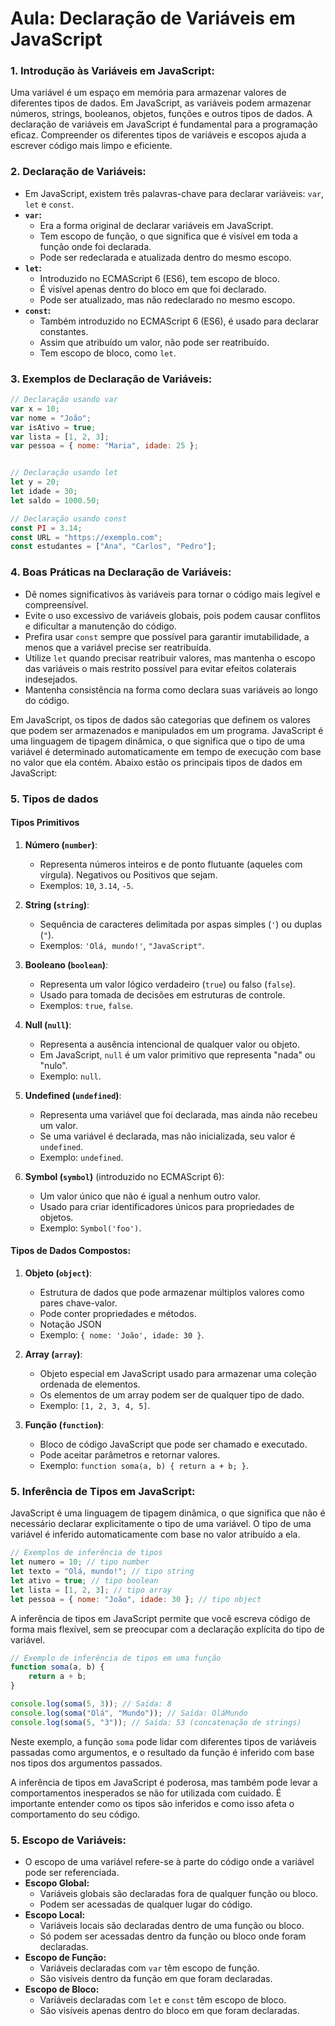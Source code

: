 # Aula: Declaração de Variáveis em JavaScript


### 1. Introdução às Variáveis em JavaScript:
  Uma variável é um espaço em memória para armazenar valores de diferentes tipos de dados.
  Em JavaScript, as variáveis podem armazenar números, strings, booleanos, objetos, funções e outros tipos de dados. A declaração de variáveis em JavaScript é fundamental para a programação eficaz. Compreender os diferentes tipos de variáveis e escopos ajuda a escrever código mais limpo e eficiente.


### 2. Declaração de Variáveis:
   - Em JavaScript, existem três palavras-chave para declarar variáveis: `var`, `let` e `const`.
   - **`var`:**
     - Era a forma original de declarar variáveis em JavaScript.
     - Tem escopo de função, o que significa que é visível em toda a função onde foi declarada.
     - Pode ser redeclarada e atualizada dentro do mesmo escopo.
   - **`let`:**
     - Introduzido no ECMAScript 6 (ES6), tem escopo de bloco.
     - É visível apenas dentro do bloco em que foi declarado.
     - Pode ser atualizado, mas não redeclarado no mesmo escopo.
   - **`const`:**
     - Também introduzido no ECMAScript 6 (ES6), é usado para declarar constantes.
     - Assim que atribuído um valor, não pode ser reatribuído.
     - Tem escopo de bloco, como `let`.


### 3. Exemplos de Declaração de Variáveis:
```javascript
// Declaração usando var
var x = 10;
var nome = "João";
var isAtivo = true;
var lista = [1, 2, 3];
var pessoa = { nome: "Maria", idade: 25 };


// Declaração usando let
let y = 20;
let idade = 30;
let saldo = 1000.50;

// Declaração usando const
const PI = 3.14;
const URL = "https://exemplo.com";
const estudantes = ["Ana", "Carlos", "Pedro"];
```


### 4. Boas Práticas na Declaração de Variáveis:
   - Dê nomes significativos às variáveis para tornar o código mais legível e compreensível.
   - Evite o uso excessivo de variáveis globais, pois podem causar conflitos e dificultar a manutenção do código.
   - Prefira usar `const` sempre que possível para garantir imutabilidade, a menos que a variável precise ser reatribuída.
   - Utilize `let` quando precisar reatribuir valores, mas mantenha o escopo das variáveis o mais restrito possível para evitar efeitos colaterais indesejados.
   - Mantenha consistência na forma como declara suas variáveis ao longo do código.

Em JavaScript, os tipos de dados são categorias que definem os valores que podem ser armazenados e manipulados em um programa. JavaScript é uma linguagem de tipagem dinâmica, o que significa que o tipo de uma variável é determinado automaticamente em tempo de execução com base no valor que ela contém. Abaixo estão os principais tipos de dados em JavaScript:

### 5. Tipos de dados

#### Tipos Primitivos

1. **Número (`number`)**:
   - Representa números inteiros e de ponto flutuante (aqueles com vírgula). Negativos ou Positivos que sejam.
   - Exemplos: `10`, `3.14`, `-5`.

2. **String (`string`)**:
   - Sequência de caracteres delimitada por aspas simples (`'`) ou duplas (`"`).
   - Exemplos: `'Olá, mundo!'`, `"JavaScript"`.

3. **Booleano (`boolean`)**:
   - Representa um valor lógico verdadeiro (`true`) ou falso (`false`).
   - Usado para tomada de decisões em estruturas de controle.
   - Exemplos: `true`, `false`.

4. **Null (`null`)**:
   - Representa a ausência intencional de qualquer valor ou objeto.
   - Em JavaScript, `null` é um valor primitivo que representa "nada" ou "nulo".
   - Exemplo: `null`.

5. **Undefined (`undefined`)**:
   - Representa uma variável que foi declarada, mas ainda não recebeu um valor.
   - Se uma variável é declarada, mas não inicializada, seu valor é `undefined`.
   - Exemplo: `undefined`.

6. **Symbol (`symbol`)** (introduzido no ECMAScript 6):
   - Um valor único que não é igual a nenhum outro valor.
   - Usado para criar identificadores únicos para propriedades de objetos.
   - Exemplo: `Symbol('foo')`.

#### Tipos de Dados Compostos:

1. **Objeto (`object`)**:
   - Estrutura de dados que pode armazenar múltiplos valores como pares chave-valor.
   - Pode conter propriedades e métodos.
   - Notação JSON
   - Exemplo: `{ nome: 'João', idade: 30 }`.

2. **Array (`array`)**:
   - Objeto especial em JavaScript usado para armazenar uma coleção ordenada de elementos.
   - Os elementos de um array podem ser de qualquer tipo de dado.
   - Exemplo: `[1, 2, 3, 4, 5]`.

3. **Função (`function`)**:
   - Bloco de código JavaScript que pode ser chamado e executado.
   - Pode aceitar parâmetros e retornar valores.
   - Exemplo: `function soma(a, b) { return a + b; }`.


### 5. Inferência de Tipos em JavaScript:

JavaScript é uma linguagem de tipagem dinâmica, o que significa que não é necessário declarar explicitamente o tipo de uma variável. O tipo de uma variável é inferido automaticamente com base no valor atribuído a ela.

```javascript
// Exemplos de inferência de tipos
let numero = 10; // tipo number
let texto = "Olá, mundo!"; // tipo string
let ativo = true; // tipo boolean
let lista = [1, 2, 3]; // tipo array
let pessoa = { nome: "João", idade: 30 }; // tipo object
```

A inferência de tipos em JavaScript permite que você escreva código de forma mais flexível, sem se preocupar com a declaração explícita do tipo de variável.

```javascript
// Exemplo de inferência de tipos em uma função
function soma(a, b) {
    return a + b;
}

console.log(soma(5, 3)); // Saída: 8
console.log(soma("Olá", "Mundo")); // Saída: OláMundo
console.log(soma(5, "3")); // Saída: 53 (concatenação de strings)
```

Neste exemplo, a função `soma` pode lidar com diferentes tipos de variáveis passadas como argumentos, e o resultado da função é inferido com base nos tipos dos argumentos passados.

A inferência de tipos em JavaScript é poderosa, mas também pode levar a comportamentos inesperados se não for utilizada com cuidado. É importante entender como os tipos são inferidos e como isso afeta o comportamento do seu código.

### 5. Escopo de Variáveis:
   - O escopo de uma variável refere-se à parte do código onde a variável pode ser referenciada.
   - **Escopo Global:**
     - Variáveis globais são declaradas fora de qualquer função ou bloco.
     - Podem ser acessadas de qualquer lugar do código.
   - **Escopo Local:**
     - Variáveis locais são declaradas dentro de uma função ou bloco.
     - Só podem ser acessadas dentro da função ou bloco onde foram declaradas.
   - **Escopo de Função:**
     - Variáveis declaradas com `var` têm escopo de função.
     - São visíveis dentro da função em que foram declaradas.
   - **Escopo de Bloco:**
     - Variáveis declaradas com `let` e `const` têm escopo de bloco.
     - São visíveis apenas dentro do bloco em que foram declaradas.


